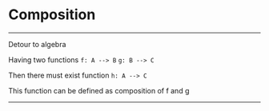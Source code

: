 
# Composition

---
Detour to algebra

Having two functions
`f: A --> B`
`g: B --> C`

Then there must exist function `h: A --> C`

This function can be defined as composition of f and g


---
<!--stackedit_data:
eyJoaXN0b3J5IjpbNTc1OTQ2ODAyLC0xNTUyNTc4MzE5LC0xOT
I4NDQ1OTQ4XX0=
-->